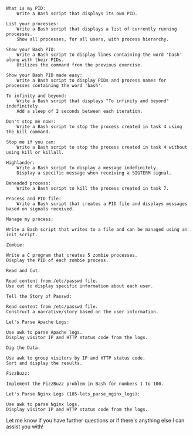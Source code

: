     What is my PID:
        Write a Bash script that displays its own PID.

    List your processes:
        Write a Bash script that displays a list of currently running processes.
        Show all processes, for all users, with process hierarchy.

    Show your Bash PID:
        Write a Bash script to display lines containing the word 'bash' along with their PIDs.
        Utilizes the command from the previous exercise.

    Show your Bash PID made easy:
        Write a Bash script to display PIDs and process names for processes containing the word 'bash'.

    To infinity and beyond:
        Write a Bash script that displays "To infinity and beyond" indefinitely.
        Add a sleep of 2 seconds between each iteration.

    Don't stop me now!:
        Write a Bash script to stop the process created in task 4 using the kill command.

    Stop me if you can:
        Write a Bash script to stop the process created in task 4 without using kill or killall.

    Highlander:
        Write a Bash script to display a message indefinitely.
        Display a specific message when receiving a SIGTERM signal.

    Beheaded process:
        Write a Bash script to kill the process created in task 7.

    Process and PID file:
        Write a Bash script that creates a PID file and displays messages based on signals received.

    Manage my process:

    Write a Bash script that writes to a file and can be managed using an init script.

    Zombie:

    Write a C program that creates 5 zombie processes.
    Display the PID of each zombie process.

    Read and Cut:

    Read content from /etc/passwd file.
    Use cut to display specific information about each user.

    Tell the Story of Passwd:

    Read content from /etc/passwd file.
    Construct a narrative/story based on the user information.

    Let's Parse Apache Logs:

    Use awk to parse Apache logs.
    Display visitor IP and HTTP status code from the logs.

    Dig the Data:

    Use awk to group visitors by IP and HTTP status code.
    Sort and display the results.

    FizzBuzz:

    Implement the FizzBuzz problem in Bash for numbers 1 to 100.

    Let's Parse Nginx Logs (105-lets_parse_nginx_logs):

    Use awk to parse Nginx logs.
    Display visitor IP and HTTP status code from the logs.

Let me know if you have further questions or if there's anything else I can assist you with!
